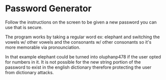 # Password Generator
Follow the instructions on the screen to be given a new
password you can use that is secure.

The program works by taking a regular word ex: elephant
and switching the vowels w/ other vowels and the consonants
w/ other consonants so it's more memorable via pronounciation.

In that example elephant could be turned into oluphanp478
if the user opted for numbers in it. It is not possible for
the new string portion of the password to exist in the english
dictionary therefore protecting the user from dictionary attacks.
